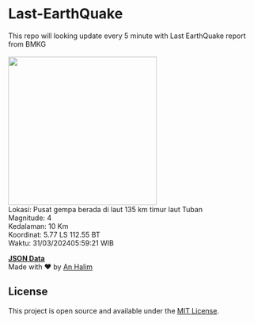 # Last-EarthQuake
This repo will looking update every 5 minute with Last EarthQuake report from BMKG
<br>
<br>
<img src="https://static.bmkg.go.id/20240331055921.mmi.jpg" width="300"/>
<br>
Lokasi: Pusat gempa berada di laut 135 km timur laut Tuban <br>
Magnitude: 4 <br>
Kedalaman: 10 Km <br>
Koordinat: 5.77 LS 112.55 BT <br>
Waktu: 31/03/202405:59:21 WIB <br>

<a href="./data/data.json">**JSON Data**</a>
<br>
Made with ❤️ by <a href="https://github.com/an-halim">An Halim</a>
## License

This project is open source and available under the [MIT License](LICENSE).

